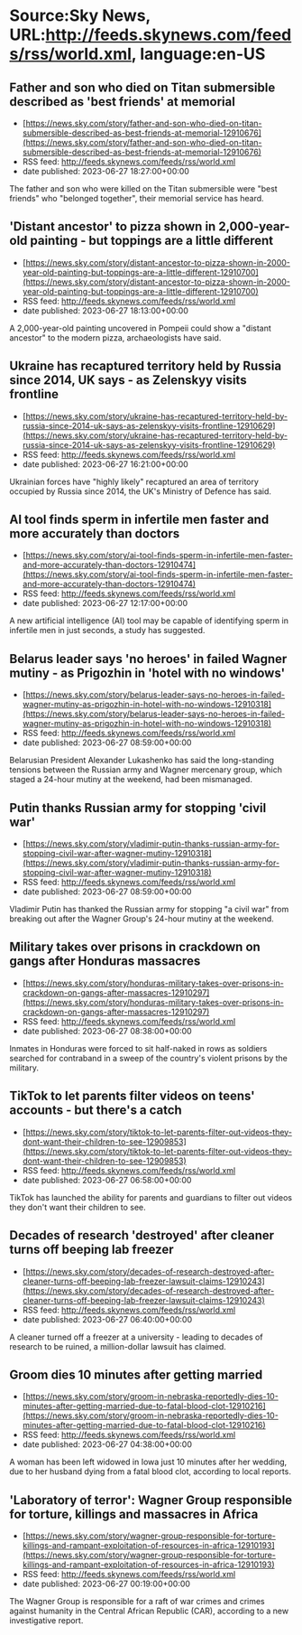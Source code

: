 # Source:Sky News, URL:http://feeds.skynews.com/feeds/rss/world.xml, language:en-US

## Father and son who died on Titan submersible described as 'best friends' at memorial
 - [https://news.sky.com/story/father-and-son-who-died-on-titan-submersible-described-as-best-friends-at-memorial-12910676](https://news.sky.com/story/father-and-son-who-died-on-titan-submersible-described-as-best-friends-at-memorial-12910676)
 - RSS feed: http://feeds.skynews.com/feeds/rss/world.xml
 - date published: 2023-06-27 18:27:00+00:00

The father and son who were killed on the Titan submersible were "best friends" who "belonged together", their memorial service has heard.&#160;

## 'Distant ancestor' to pizza shown in 2,000-year-old painting - but toppings are a little different
 - [https://news.sky.com/story/distant-ancestor-to-pizza-shown-in-2000-year-old-painting-but-toppings-are-a-little-different-12910700](https://news.sky.com/story/distant-ancestor-to-pizza-shown-in-2000-year-old-painting-but-toppings-are-a-little-different-12910700)
 - RSS feed: http://feeds.skynews.com/feeds/rss/world.xml
 - date published: 2023-06-27 18:13:00+00:00

A 2,000-year-old painting uncovered in Pompeii could show a "distant ancestor" to the modern pizza, archaeologists have said.

## Ukraine has recaptured territory held by Russia since 2014, UK says - as Zelenskyy visits frontline
 - [https://news.sky.com/story/ukraine-has-recaptured-territory-held-by-russia-since-2014-uk-says-as-zelenskyy-visits-frontline-12910629](https://news.sky.com/story/ukraine-has-recaptured-territory-held-by-russia-since-2014-uk-says-as-zelenskyy-visits-frontline-12910629)
 - RSS feed: http://feeds.skynews.com/feeds/rss/world.xml
 - date published: 2023-06-27 16:21:00+00:00

Ukrainian forces have "highly likely" recaptured an area of territory occupied by Russia since 2014, the UK's Ministry of Defence has said.

## AI tool finds sperm in infertile men faster and more accurately than doctors
 - [https://news.sky.com/story/ai-tool-finds-sperm-in-infertile-men-faster-and-more-accurately-than-doctors-12910474](https://news.sky.com/story/ai-tool-finds-sperm-in-infertile-men-faster-and-more-accurately-than-doctors-12910474)
 - RSS feed: http://feeds.skynews.com/feeds/rss/world.xml
 - date published: 2023-06-27 12:17:00+00:00

A new artificial intelligence (AI) tool may be capable of identifying sperm in infertile men in just seconds, a study has suggested.

## Belarus leader says 'no heroes' in failed Wagner mutiny - as Prigozhin in 'hotel with no windows'
 - [https://news.sky.com/story/belarus-leader-says-no-heroes-in-failed-wagner-mutiny-as-prigozhin-in-hotel-with-no-windows-12910318](https://news.sky.com/story/belarus-leader-says-no-heroes-in-failed-wagner-mutiny-as-prigozhin-in-hotel-with-no-windows-12910318)
 - RSS feed: http://feeds.skynews.com/feeds/rss/world.xml
 - date published: 2023-06-27 08:59:00+00:00

Belarusian President Alexander Lukashenko has said the long-standing tensions between the Russian army and Wagner mercenary group, which staged a 24-hour mutiny at the weekend, had been mismanaged.

## Putin thanks Russian army for stopping 'civil war'
 - [https://news.sky.com/story/vladimir-putin-thanks-russian-army-for-stopping-civil-war-after-wagner-mutiny-12910318](https://news.sky.com/story/vladimir-putin-thanks-russian-army-for-stopping-civil-war-after-wagner-mutiny-12910318)
 - RSS feed: http://feeds.skynews.com/feeds/rss/world.xml
 - date published: 2023-06-27 08:59:00+00:00

Vladimir Putin has thanked the Russian army for stopping "a civil war" from breaking out after the Wagner Group's 24-hour mutiny at the weekend.

## Military takes over prisons in crackdown on gangs after Honduras massacres
 - [https://news.sky.com/story/honduras-military-takes-over-prisons-in-crackdown-on-gangs-after-massacres-12910297](https://news.sky.com/story/honduras-military-takes-over-prisons-in-crackdown-on-gangs-after-massacres-12910297)
 - RSS feed: http://feeds.skynews.com/feeds/rss/world.xml
 - date published: 2023-06-27 08:38:00+00:00

Inmates in Honduras were forced to sit half-naked in rows as soldiers searched for contraband in a sweep of the country's violent prisons by the military.

## TikTok to let parents filter videos on teens' accounts - but there's a catch
 - [https://news.sky.com/story/tiktok-to-let-parents-filter-out-videos-they-dont-want-their-children-to-see-12909853](https://news.sky.com/story/tiktok-to-let-parents-filter-out-videos-they-dont-want-their-children-to-see-12909853)
 - RSS feed: http://feeds.skynews.com/feeds/rss/world.xml
 - date published: 2023-06-27 06:58:00+00:00

TikTok has launched the ability for parents and guardians to filter out videos they don't want their children to see.

## Decades of research 'destroyed' after cleaner turns off beeping lab freezer
 - [https://news.sky.com/story/decades-of-research-destroyed-after-cleaner-turns-off-beeping-lab-freezer-lawsuit-claims-12910243](https://news.sky.com/story/decades-of-research-destroyed-after-cleaner-turns-off-beeping-lab-freezer-lawsuit-claims-12910243)
 - RSS feed: http://feeds.skynews.com/feeds/rss/world.xml
 - date published: 2023-06-27 06:40:00+00:00

A cleaner turned off a freezer at a university - leading to decades of research to be ruined, a million-dollar lawsuit has claimed.

## Groom dies 10 minutes after getting married
 - [https://news.sky.com/story/groom-in-nebraska-reportedly-dies-10-minutes-after-getting-married-due-to-fatal-blood-clot-12910216](https://news.sky.com/story/groom-in-nebraska-reportedly-dies-10-minutes-after-getting-married-due-to-fatal-blood-clot-12910216)
 - RSS feed: http://feeds.skynews.com/feeds/rss/world.xml
 - date published: 2023-06-27 04:38:00+00:00

A woman has been left widowed in Iowa just 10 minutes after her wedding, due to her husband dying from a fatal blood clot, according to local reports.

## 'Laboratory of terror': Wagner Group responsible for torture, killings and massacres in Africa
 - [https://news.sky.com/story/wagner-group-responsible-for-torture-killings-and-rampant-exploitation-of-resources-in-africa-12910193](https://news.sky.com/story/wagner-group-responsible-for-torture-killings-and-rampant-exploitation-of-resources-in-africa-12910193)
 - RSS feed: http://feeds.skynews.com/feeds/rss/world.xml
 - date published: 2023-06-27 00:19:00+00:00

The Wagner Group is responsible for a raft of war crimes and crimes against humanity in the Central African Republic (CAR), according to a new investigative report.

